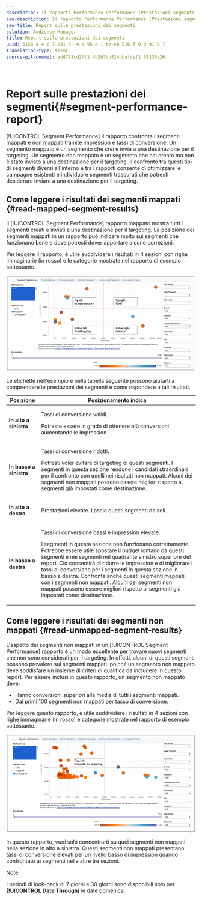 ```yaml
---
description: Il rapporto Performance Performance (Prestazioni segmento) confronta i segmenti mappati e non mappati tramite impression e tassi di conversione. Un segmento mappato è un segmento che crei e invia a una destinazione per il targeting. Un segmento non mappato è un segmento che hai creato ma non è stato inviato a una destinazione per il targeting. Il confronto tra questi tipi di segmenti diversi all'interno e tra i rapporti consente di ottimizzare le campagne esistenti e individuare segmenti trascurati che potresti desiderare inviare a una destinazione per il targeting.
seo-description: Il rapporto Performance Performance (Prestazioni segmento) confronta i segmenti mappati e non mappati tramite impression e tassi di conversione. Un segmento mappato è un segmento che crei e invia a una destinazione per il targeting. Un segmento non mappato è un segmento che hai creato ma non è stato inviato a una destinazione per il targeting. Il confronto tra questi tipi di segmenti diversi all'interno e tra i rapporti consente di ottimizzare le campagne esistenti e individuare segmenti trascurati che potresti desiderare inviare a una destinazione per il targeting.
seo-title: Report sulle prestazioni dei segmenti
solution: Audience Manager
title: Report sulle prestazioni dei segmenti
uuid: 5156 a 4 c 7-831 d -4 a 95-a 1 be-eb 516 f 0 d 91 b 7
translation-type: tm+mt
source-git-commit: ad4721cd2ff1f4b2b7cb814cbafdef1f59138a26

---
```



# Report sulle prestazioni dei segmenti{#segment-performance-report}

[!UICONTROL Segment Performance] Il rapporto confronta i segmenti mappati e non mappati tramite impression e tassi di conversione. Un segmento mappato è un segmento che crei e invia a una destinazione per il targeting. Un segmento non mappato è un segmento che hai creato ma non è stato inviato a una destinazione per il targeting. Il confronto tra questi tipi di segmenti diversi all&#39;interno e tra i rapporti consente di ottimizzare le campagne esistenti e individuare segmenti trascurati che potresti desiderare inviare a una destinazione per il targeting.

## Come leggere i risultati dei segmenti mappati {#read-mapped-segment-results}

Il [!UICONTROL Segment Performance] rapporto mappato mostra tutti i segmenti creati e inviati a una destinazione per il targeting. La posizione dei segmenti mappati in un rapporto può indicare molto sui segmenti che funzionano bene e dove potresti dover apportare alcune correzioni.

Per leggere il rapporto, è utile suddividere i risultati in 4 sezioni con righe immaginarie (in rosso) e le categorie mostrate nel rapporto di esempio sottostante.

![](assets/mapped-segment-performance.png)

Le etichette nell&#39;esempio e nella tabella seguente possono aiutarti a comprendere le prestazioni dei segmenti e come rispondere a tali risultati.

<table id="table_A29253B30DFA4CD7B3B7C320DE0BDEA4"> 
 <thead> 
  <tr> 
   <th colname="col1" class="entry"> Posizione </th> 
   <th colname="col2" class="entry"> Posizionamento indica </th> 
  </tr> 
 </thead>
 <tbody> 
  <tr> 
   <td colname="col1"> <p> <b>In alto a sinistra</b> </p> </td> 
   <td colname="col2"> <p>Tassi di conversione validi. </p> <p>Potreste essere in grado di ottenere più conversioni aumentando le impression. </p> </td> 
  </tr> 
  <tr> 
   <td colname="col1"> <p> <b>In basso a sinistra</b> </p> </td> 
   <td colname="col2"> <p>Tassi di conversione ridotti. </p> <p>Potresti voler evitare di targeting di questi segmenti. I segmenti in questa sezione rendono i candidati straordinari per il confronto con quelli nei risultati non mappati. Alcuni dei segmenti non mappati possono essere migliori rispetto ai segmenti già impostati come destinazione. </p> </td> 
  </tr> 
  <tr> 
   <td colname="col1"> <p> <b>In alto a destra</b> </p> </td> 
   <td colname="col2"> <p>Prestazioni elevate. Lascia questi segmenti da soli. </p> </td> 
  </tr> 
  <tr> 
   <td colname="col1"> <p> <b>In basso a destra</b> </p> </td> 
   <td colname="col2"> <p>Tassi di conversione bassi e impression elevate. </p> <p>I segmenti in questa sezione non funzionano correttamente. Potrebbe essere utile spostare il budget lontano da questi segmenti e nei segmenti nel quadrante sinistro superiore del report. Ciò consentirà di ridurre le impression e di migliorare i tassi di conversione per i segmenti in questa sezione in basso a destra. Confronta anche questi segmenti mappati con i segmenti non mappati. Alcuni dei segmenti non mappati possono essere migliori rispetto ai segmenti già impostati come destinazione. </p> </td> 
  </tr> 
 </tbody> 
</table>

## Come leggere i risultati dei segmenti non mappati {#read-unmapped-segment-results}

L&#39;aspetto dei segmenti non mappati in un [!UICONTROL Segment Performance] rapporto è un modo eccellente per trovare nuovi segmenti che non sono considerati per il targeting. In effetti, alcuni di questi segmenti possono prevalere sui segmenti mappati. poiché un segmento non mappato deve soddisfare un insieme di criteri di qualifica da includere in questo report. Per essere inclusi in questo rapporto, un segmento non mappato deve:

* Hanno conversioni superiori alla media di tutti i segmenti mappati.
* Dai primi 100 segmenti non mappati per tasso di conversione.

Per leggere questo rapporto, è utile suddividere i risultati in 4 sezioni con righe immaginarie (in rosso) e categorie mostrate nel rapporto di esempio sottostante.

![](assets/unmapped-segment-performance.png)

In questo rapporto, vuoi solo concentrarti su quei segmenti non mappati nella sezione in alto a sinistra. Questi segmenti non mappati presentano tassi di conversione elevati per un livello basso di impression quando confrontato ai segmenti nelle altre tre sezioni.

>[!NOTE]
>
>I periodi di look-back di 7 giorni e 30 giorni sono disponibili solo per **[!UICONTROL Date Through]** le date domenica.
